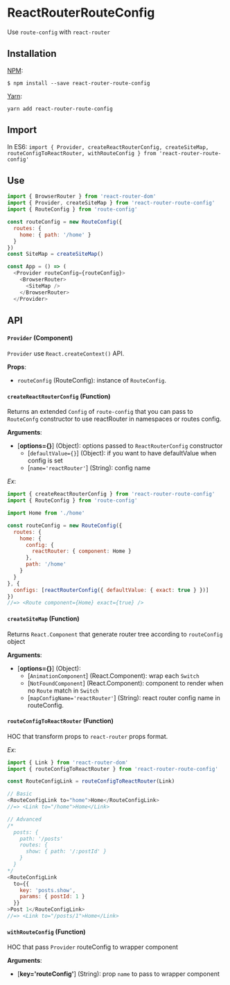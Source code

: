 # ReactRouterRouteConfig

Use `route-config` with `react-router`

## Installation
[NPM](https://www.npmjs.com/):
```
$ npm install --save react-router-route-config
```

[Yarn](https://yarnpkg.com/lang/en/):
```
yarn add react-router-route-config
```

## Import
In ES6:
`import { Provider, createReactRouterConfig, createSiteMap, routeConfigToReactRouter, withRouteConfig } from 'react-router-route-config'`

## Use
```js
import { BrowserRouter } from 'react-router-dom'
import { Provider, createSiteMap } from 'react-router-route-config'
import { RouteConfig } from 'route-config'

const routeConfig = new RouteConfig({
  routes: {
    home: { path: '/home' }
  }
})
const SiteMap = createSiteMap()

const App = () => (
  <Provider routeConfig={routeConfig}>
    <BrowserRouter>
      <SiteMap />
    </BrowserRouter>
  </Provider>
```

## API
#### `Provider` (Component)
`Provider` use `React.createContext()` API.

__Props__:
  - `routeConfig` (RouteConfig): instance of `RouteConfig`.

#### `createReactRouterConfig` (Function)
Returns an extended `Config` of `route-config` that you can pass to `RouteConfg` constructor to use reactRouter in namespaces or routes config.

__Arguments__:
  - [__options={}__] (Object): options passed to `ReactRouterConfig` constructor
    - [`defaultValue={}`] (Object): if you want to have defaultValue when config is set
    - [`name='reactRouter'`] (String): config name

_Ex_:
```js
import { createReactRouterConfig } from 'react-router-route-config'
import { RouteConfig } from 'route-config'

import Home from './home'

const routeConfig = new RouteConfig({
  routes: {
    home: {
      config: {
        reactRouter: { component: Home }
      },
      path: '/home'
    }
  }
}, {
  configs: [reactRouterConfig({ defaultValue: { exact: true } })]
})
//=> <Route component={Home} exact={true} />
```

#### `createSiteMap` (Function)
Returns `React.Component` that generate router tree according to `routeConfig` object

__Arguments__:
  - [__options={}__] (Object):
    - [`AnimationComponent`] (React.Component): wrap each `Switch`
    - [`NotFoundComponent`] (React.Component): component to render when no `Route` match in `Switch`
    - [`mapConfigName='reactRouter'`] (String): react router config name in routeConfig.

#### `routeConfigToReactRouter` (Function)
HOC that transform props to `react-router` props format.

_Ex_:
```js
import { Link } from 'react-router-dom'
import { routeConfigToReactRouter } from 'react-router-route-config'

const RouteConfigLink = routeConfigToReactRouter(Link)

// Basic
<RouteConfigLink to="home">Home</RouteConfigLink>
//=> <Link to="/home">Home</Link>

// Advanced
/*
  posts: {
    path: '/posts'
    routes: {
      show: { path: '/:postId' }
    }
  }
*/
<RouteConfigLink
  to={{
    key: 'posts.show',
    params: { postId: 1 }
  }}
>Post 1</RouteConfigLink>
//=> <Link to="/posts/1">Home</Link>
```

#### `withRouteConfig` (Function)
HOC that pass `Provider` routeConfig to wrapper component

__Arguments__:
  - [__key='routeConfig'__] (String): prop `name` to pass to wrapper component
